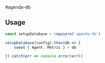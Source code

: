 #agenda-db

## Usage

``` js
const setupDatabase = requiere('agenda-db')

setupDatabase(config).then(db => {
    const { Agent, Metric } = db

}).catch(err => console.error(err))
```